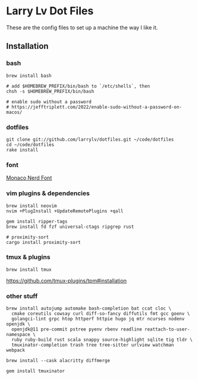 # Larry Lv Dot Files

These are the config files to set up a machine the way I like it.

## Installation

### bash

```
brew install bash

# add $HOMEBREW_PREFIX/bin/bash to `/etc/shells`, then
chsh -s $HOMEBREW_PREFIX/bin/bash

# enable sudo without a password
# https://jefftriplett.com/2022/enable-sudo-without-a-password-on-macos/
```

### dotfiles

```
git clone git://github.com/larrylv/dotfiles.git ~/code/dotfiles
cd ~/code/dotfiles
rake install
```

### font

[Monaco Nerd Font](https://github.com/larrylv/monaco-nerd-font)

### vim plugins & dependencies

```
brew install neovim
nvim +PlugInstall +UpdateRemotePlugins +qall

gem install ripper-tags
brew install fd fzf universal-ctags ripgrep rust

# proximity-sort
cargo install proximity-sort
```

### tmux & plugins

```
brew install tmux
```

https://github.com/tmux-plugins/tpm#installation

### other stuff

```
brew install autojump automake bash-completion bat ccat cloc \
  cmake coreutils cowsay curl diff-so-fancy diffutils fmt gcc goenv \
  golangci-lint grpc htop httperf httpie hugo jq mtr ncurses nodenv openjdk \
  openjdk@11 pre-commit pstree pyenv rbenv readline reattach-to-user-namespace \
  ruby ruby-build rust scala snappy source-highlight sqlite tig tldr \
  tmuxinator-completion trash tree tree-sitter urlview watchman webpack

brew install --cask alacritty diffmerge

gem install tmuxinator
```
